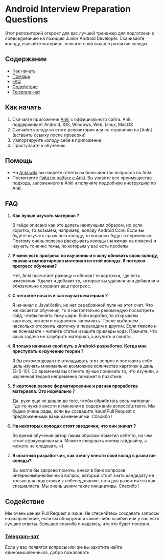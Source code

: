 # Android Interview Preparation Questions
Этот репозиторий откроет для вас лучший тренажер для подготовки к собеседованию на позицию Junior Android Developer. Скачивайте колоду, изучайте материал, вносите свой вклад в развитие колоды.

## Содержание
* [Как начать](#как-начать)
* [Помощь](#помощь)
* [FAQ](#faq)
* [Содействие](#содействие)
* [Telegram-чат](#telegram-чат)

## Как начать
1. Скачайте приложение [Anki](https://apps.ankiweb.net/) с оффициального сайта. Anki поддерживает Android, IOS, Windows, Web, Linux, MacOS
2. Скачайте колоду из этого репозитория или со странички на [Anki](вставить ссылку после проверки)
3. Импортируйте колоду себе в приложение
4. Приступайте к обучению

## Помощь
- На [Anki wiki](https://faqs.ankiweb.net/) вы найдете ответы на большинство вопросов по Anki.
- Посмотрите [Гайд по работе с Anki](https://youtu.be/2vDDZSU7Wak). Вы узнаете все преимущества подхода, заложенного в Anki и получите подробную инструкцию по Anki.

## FAQ
1. **Как лучше изучать материал ?** 

   В гайде описано как это делать наилучшим образом, но если коротко, то возьмем, например, колоду Android Core. Если вы будете изучать сразу всю колоду, то вопросы будут в перемешку. Поэтому очень полезно раскрывать колоды (нажимая на плюсик) и изучать точечно темы, по которым у вас есть пробелы.
2. **У меня есть прогресс по изучению и я хочу обновить свою колоду, скачав и импортировав материал из этой колоды. Я потеряю прогресс обучения?** 

   Нет, Anki посчитает разницу и обновит те карточки, где есть изменения. Удалит и добавит те, которые вы удалили или добавили и обязательно сохранит ваш прогресс.
3. **С чего мне начать и как изучать материал ?** 

   Я начинал с Java\Kotlin, но нет серебрянной пули на этот счет. Что же касается обучения, то я настоятельно рекомендую посмотреть гайд, чтобы понять тему шире. Если коротко, то открываем карточку, читаем и стараемся запомнить. После выбираем насколько отложить карточку и переходим к другим. Если тяжело и не понимаете - читайте статьи и ищите примеры кода. Помните, что ваша задача не зазубрить материал, а изучить и понять.
4. **Я только начинаю свой путь в Android-разработке. Когда мне приступать к изучению теории ?** 

   Я бы рекомендовал не откладывать этот вопрос и поставить себе цель изучать минимально возможное количество карточек в день (3-5-10). Со временем вы станете лучше понимать то, что изучили, а изученная теория непременно поможет в практике.
5. **У карточек разное форматирование и разная проработка материала. Это нормально ?** 

   Да, руки еще не дошли до того, чтобы обработать весь материал. Где-то нужно внести изменения в содержание вопроса\ответа. Мы будем очень рады, если вы создадите Issue\Pull Request с предложенными вами изменениями. Спасибо !
6. **На некоторых колодах стоят звездочки, что они значат ?** 

   Во время обучения автор таким образом пометил себе то, на чем стоит сфокусироваться. Можете следовать моему гайдлайну, а можете не следовать =)
7. **Я опытный разработчик, как я могу внести свой вклад в развитие колоды?** 

   Вы могли бы здорово помочь, внеся в банк вопросов интересный\необычный вопрос, который стоит знать кандидату не только для подготовки к собеседованию, но и для развития его как специалиста. Мы очень ценим такие инициативы. Спасибо !

## Содействие
Мы очень ценим Pull Request и Issue. Не стесняйтесь создавать запросы на исправление, если вы обнаружили какие-либо ошибки или у вас есть лучшие ответы. Большое спасибо и надеюсь, что это будет полезно.

### [Telegram-чат](https://t.me/android_interview_preparation) 
Если у вас появятся вопросы или же вы захотите найти единомышленников, добро пожаловать
